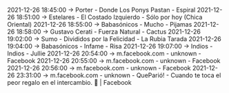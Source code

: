 2021-12-26 18:45:00 -> Porter - Donde Los Ponys Pastan - Espiral
2021-12-26 18:51:00 -> Estelares - El Costado Izquierdo - Sólo por hoy (Chica Oriental)
2021-12-26 18:55:00 -> Babasónicos - Mucho - Pijamas
2021-12-26 18:58:00 -> Gustavo Cerati - Fuerza Natural - Cactus
2021-12-26 19:02:00 -> Sumo - Divididos por la Felicidad - La Rubia Tarada
2021-12-26 19:04:00 -> Babasónicos - Infame - Risa
2021-12-26 19:07:00 -> Indios - Indios - Jullie
2021-12-26 20:54:00 -> m.facebook.com - unknown - Facebook
2021-12-26 20:55:00 -> m.facebook.com - unknown - Facebook
2021-12-26 20:56:00 -> m.facebook.com - unknown - Facebook
2021-12-26 23:31:00 -> m.facebook.com - unknown - QueParió! - Cuando te toca el peor regalo en el intercambio. 🎁 | Facebook
